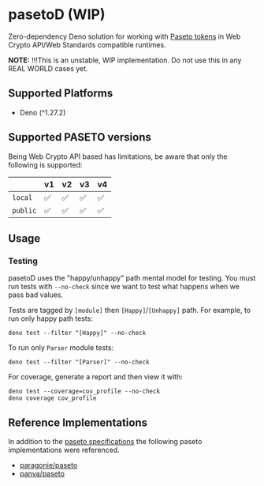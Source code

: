 # pasetoD (WIP)

Zero-dependency Deno solution for working with
[Paseto tokens](https://github.com/paseto-standard/paseto-spec) in Web Crypto
API/Web Standards compatible runtimes.

**NOTE:** !!!This is an unstable, WIP implementation. Do not use this in any
REAL WORLD cases yet.

## Supported Platforms

- Deno (^1.27.2)

## Supported PASETO versions

Being Web Crypto API based has limitations, be aware that only the following is
supported:

|          | v1 | v2 | v3 | v4 |
| -------- | -- | -- | -- | -- |
| `local`  | ✅  | ✅  | ✅  | ✅  |
| `public` | ✅  | ✅  | ✅  | ✅  |

## Usage

### Testing

pasetoD uses the "happy/unhappy" path mental model for testing. You must run
tests with `--no-check` since we want to test what happens when we pass bad
values.

Tests are tagged by `[module]` then `[Happy]`/`[Unhappy]` path. For example, to
run only happy path tests:

```
deno test --filter "[Happy]" --no-check
```

To run only `Parser` module tests:

```
deno test --filter "[Parser]" --no-check
```

For coverage, generate a report and then view it with:

```
deno test --coverage=cov_profile --no-check
deno coverage cov_profile
```

## Reference Implementations

In addition to the
[paseto specifications](https://github.com/paseto-standard/paseto-spec) the
following paseto implementations were referenced.

- [paragonie/paseto](https://github.com/paragonie/paseto)
- [panva/paseto](https://github.com/sjudson/paseto.js/tree/master/lib)
